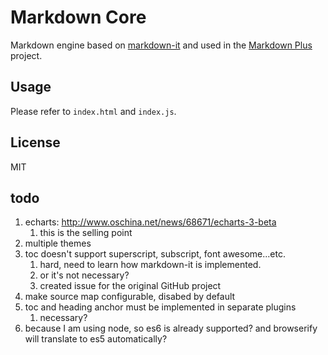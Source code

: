 # Markdown Core

Markdown engine based on [markdown-it](https://github.com/markdown-it/markdown-it) and used in the [Markdown Plus](https://github.com/tylingsoft/markdown-plus) project.


## Usage

Please refer to `index.html` and `index.js`.


## License

MIT


## todo

1. echarts: http://www.oschina.net/news/68671/echarts-3-beta
    1. this is the selling point
1. multiple themes
1. toc doesn't support superscript, subscript, font awesome...etc.
    1. hard, need to learn how markdown-it is implemented.
    1. or it's not necessary?
    1. created issue for the original GitHub project
1. make source map configurable, disabed by default
1. toc and heading anchor must be implemented in separate plugins
    1. necessary?
1. because I am using node, so es6 is already supported? and browserify will translate to es5 automatically?
